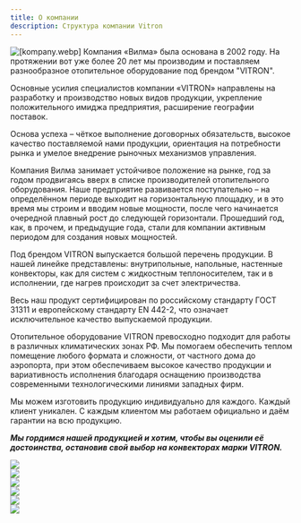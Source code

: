 ```yaml
---
title: О компании
description: Структура компании Vitron
---
```


![[kompany.webp]](https://docs.wilma.ru/images/kompany.webp)
Компания «Вилма» была основана в 2002 году. На протяжении вот уже более 20 лет мы производим и поставляем разнообразное отопительное оборудование под брендом "VITRON".

Основные усилия специалистов компании «VITRON» направлены на разработку и производство новых видов продукции, укрепление положительного имиджа предприятия, расширение географии поставок.

Основа успеха – чёткое выполнение договорных обязательств, высокое качество поставляемой нами продукции, ориентация на потребности рынка и умелое внедрение рыночных механизмов управления.

Компания Вилма занимает устойчивое положение на рынке, год за годом продвигаясь вверх в списке производителей отопительного оборудования. Наше предприятие развивается поступательно – на определённом периоде выходит на горизонтальную площадку, и в это время мы строим и вводим новые мощности, после чего начинается очередной плавный рост до следующей горизонтали. Прошедший год, как, в прочем, и предыдущие года, стали для компании активным периодом для создания новых мощностей.

Под брендом VITRON выпускается большой перечень продукции.
В нашей линейке представлены: внутрипольные, напольные, настенные конвекторы, как для систем с жидкостным теплоносителем, так и в исполнении, где нагрев происходит за счет электричества.

Весь наш продукт сертифицирован по российскому стандарту ГОСТ 31311 и европейскому стандарту EN 442-2, что означает исключительное качество выпускаемой продукции.

Отопительное оборудование VITRON превосходно подходит для работы в различных климатических зонах РФ.
Мы помогаем обеспечить теплом помещение любого формата и сложности, от частного дома до аэропорта, при этом обеспечиваем высокое качество продукции и вариативность исполнения благодаря оснащению производства современными технологическими линиями западных фирм.

Мы можем изготовить продукцию индивидуально для каждого. Каждый клиент уникален. С каждым клиентом мы работаем официально и даём гарантии на всю продукцию.

***Мы гордимся нашей продукцией и хотим, чтобы вы оценили её достоинства, остановив свой выбор на конвекторах марки VITRON.***

<div class="gallery"><div class="gallery__item"><img src="https://docs.wilma.ru/images/1.webp"></div><div class="gallery__item"><img src="https://docs.wilma.ru/images/1.webp"></div><div class="gallery__item"><img src="https://docs.wilma.ru/images/1.webp"></div><div class="gallery__item"><img src="https://docs.wilma.ru/images/1.webp"></div><div class="gallery__item"><img src="https://docs.wilma.ru/images/1.webp"></div><div class="gallery__item"><img src="https://docs.wilma.ru/images/1.webp"></div></div>